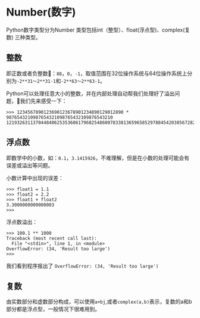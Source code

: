 # Number(数字)

Python数字类型分为Number 类型包括int（整型）、float(浮点型)、complex(复数) 三种类型。

## 整数

即正数或者负整数：`88`，`0`，`-1`，取值范围在32位操作系统与64位操作系统上分别为`-2**31～2**31-1`和`-2**63～2**63-1`。

Python可以处理任意大小的整数，并在内部处理自动帮我们处理好了溢出问题，我们先来感受一下：

```
>>> 1234567890123690123678901234890129012890 * 9876543210987654321098765432109876543210
12193263113704484062535360617968254860078338136596585297884542038567282731976900
```

## 浮点数

即数学中的小数，如：`0.1`，`3.1415926`，不难理解，但是在小数的处理可能会有误差或溢出等问题。

小数计算中出现的误差：

```
>>> float1 = 1.1
>>> float2 = 2.2
>>> float1 + float2
3.3000000000000003
>>>
```
浮点数溢出：

```
>>> 100.1 ** 1000
Traceback (most recent call last):
  File "<stdin>", line 1, in <module>
OverflowError: (34, 'Result too large')
>>>

```
我们看到程序报出了 `OverflowError: (34, 'Result too large')`

## 复数

由实数部分和虚数部分构成，可以使用`a+bj`,或者`complex(a,b)`表示，复数的a和b部分都是浮点型，一般情况下很难用到。
